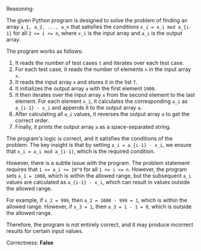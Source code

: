 Reasoning:

The given Python program is designed to solve the problem of finding an array `a_1, a_2, ..., a_n` that satisfies the conditions `x_i = a_i mod a_{i-1}` for all `2 <= i <= n`, where `x_i` is the input array and `a_i` is the output array.

The program works as follows:

1. It reads the number of test cases `t` and iterates over each test case.
2. For each test case, it reads the number of elements `n` in the input array `x`.
3. It reads the input array `x` and stores it in the list `T`.
4. It initializes the output array `a` with the first element `1000`.
5. It then iterates over the input array `x` from the second element to the last element. For each element `x_i`, it calculates the corresponding `a_i` as `a_{i-1} - x_i` and appends it to the output array `a`.
6. After calculating all `a_i` values, it reverses the output array `a` to get the correct order.
7. Finally, it prints the output array `a` as a space-separated string.

The program's logic is correct, and it satisfies the conditions of the problem. The key insight is that by setting `a_i = a_{i-1} - x_i`, we ensure that `x_i = a_i mod a_{i-1}`, which is the required condition.

However, there is a subtle issue with the program. The problem statement requires that `1 <= a_i <= 10^9` for all `1 <= i <= n`. However, the program sets `a_1 = 1000`, which is within the allowed range, but the subsequent `a_i` values are calculated as `a_{i-1} - x_i`, which can result in values outside the allowed range.

For example, if `x_2 = 999`, then `a_2 = 1000 - 999 = 1`, which is within the allowed range. However, if `x_3 = 1`, then `a_3 = 1 - 1 = 0`, which is outside the allowed range.

Therefore, the program is not entirely correct, and it may produce incorrect results for certain input values.

Correctness: **False**